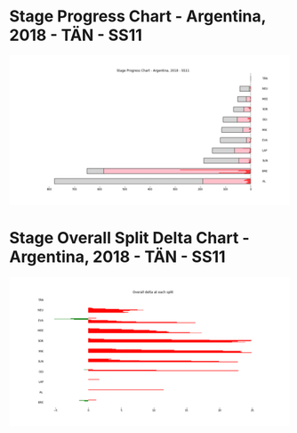 # Stage Progress Chart - Argentina, 2018 - TÄN - SS11

![](images/stage_report_11_TAN.png)
# Stage Overall Split Delta Chart - Argentina, 2018 - TÄN - SS11

![](images/stage_report_split_delta_11_TAN.png)
